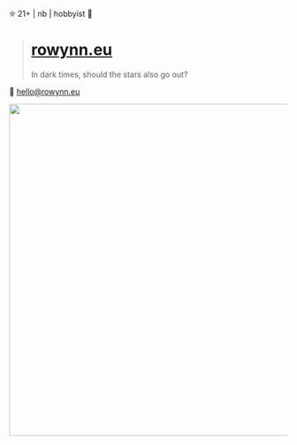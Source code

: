 ⛤ 21+ | nb | hobbyist 💜 <br>

> # <b>[rowynn.eu](https://rowynn.eu)</b>
>
> In dark times, should the stars also go out?

📧 hello@rowynn.eu

<img src="https://cdn.imgchest.com/files/d7ogcmroloy.png" width="600" height=flex>

<!--- erm.. what the scallop? --->
